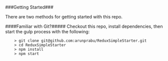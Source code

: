 ###Getting Started###

There are two methods for getting started with this repo.

####Familiar with Git?#####
Checkout this repo, install dependencies, then start the gulp process with the following:

```
	> git clone git@github.com:arunprabu/ReduxSimpleStarter.git
	> cd ReduxSimpleStarter
	> npm install
	> npm start
```
